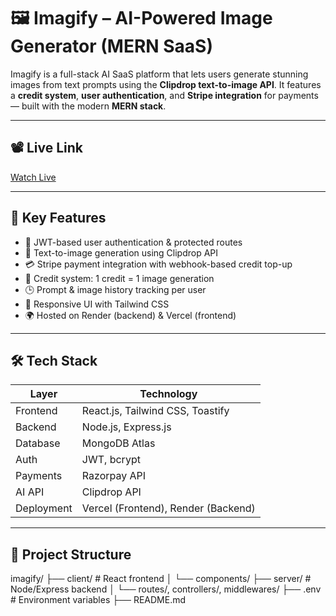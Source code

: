 # 🖼️ Imagify – AI-Powered Image Generator (MERN SaaS)

Imagify is a full-stack AI SaaS platform that lets users generate stunning images from text prompts using the **Clipdrop text-to-image API**. It features a **credit system**, **user authentication**, and **Stripe integration** for payments — built with the modern **MERN stack**.

---

## 📽️ Live Link

[Watch Live](https://imagify-teal-kappa.vercel.app/)

---

## 🚀 Key Features

- 🔐 JWT-based user authentication & protected routes
- 🧠 Text-to-image generation using Clipdrop API
- 💳 Stripe payment integration with webhook-based credit top-up
- 🔄 Credit system: 1 credit = 1 image generation
- 🕒 Prompt & image history tracking per user
- 📱 Responsive UI with Tailwind CSS
- 🌍 Hosted on Render (backend) & Vercel (frontend)

---

## 🛠️ Tech Stack

| Layer        | Technology                  |
|--------------|------------------------------|
| Frontend     | React.js, Tailwind CSS, Toastify |
| Backend      | Node.js, Express.js          |
| Database     | MongoDB Atlas                |
| Auth         | JWT, bcrypt                  |
| Payments     | Razorpay API                   |
| AI API       | Clipdrop API                 |
| Deployment   | Vercel (Frontend), Render (Backend) |

---

## 📂 Project Structure
imagify/
├── client/ # React frontend
│ └── components/
├── server/ # Node/Express backend
│ └── routes/, controllers/, middlewares/
├── .env # Environment variables
├── README.md
